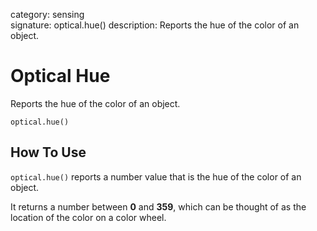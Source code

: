 category: sensing  
signature: optical.hue()
description: Reports the hue of the color of an object.


# Optical Hue
Reports the hue of the color of an object.

```don
optical.hue()
```

## How To Use
`optical.hue()` reports a number value that is the hue of the color of an object. 

It returns a number between **0** and **359**, which can be thought of as the location of the color on a color wheel.


<advanced>
</advanced>